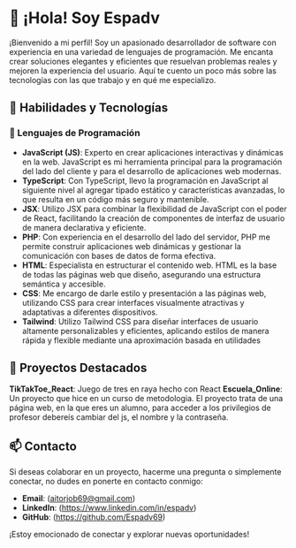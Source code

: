 
# 👋 ¡Hola! Soy Espadv

¡Bienvenido a mi perfil! Soy un apasionado desarrollador de software con experiencia en una variedad de lenguajes de programación. Me encanta crear soluciones elegantes y eficientes que resuelvan problemas reales y mejoren la experiencia del usuario. Aquí te cuento un poco más sobre las tecnologías con las que trabajo y en qué me especializo.

## 🚀 Habilidades y Tecnologías

### 🌟 Lenguajes de Programación

- **JavaScript (JS)**: Experto en crear aplicaciones interactivas y dinámicas en la web. JavaScript es mi herramienta principal para la programación del lado del cliente y para el desarrollo de aplicaciones web modernas.
- **TypeScript**: Con TypeScript, llevo la programación en JavaScript al siguiente nivel al agregar tipado estático y características avanzadas, lo que resulta en un código más seguro y mantenible.
- **JSX**: Utilizo JSX para combinar la flexibilidad de JavaScript con el poder de React, facilitando la creación de componentes de interfaz de usuario de manera declarativa y eficiente.
- **PHP**: Con experiencia en el desarrollo del lado del servidor, PHP me permite construir aplicaciones web dinámicas y gestionar la comunicación con bases de datos de forma efectiva.
- **HTML**: Especialista en estructurar el contenido web. HTML es la base de todas las páginas web que diseño, asegurando una estructura semántica y accesible.
- **CSS**: Me encargo de darle estilo y presentación a las páginas web, utilizando CSS para crear interfaces visualmente atractivas y adaptativas a diferentes dispositivos.
- **Tailwind**: Utilizo Tailwind CSS para diseñar interfaces de usuario altamente personalizables y eficientes, aplicando estilos de manera rápida y flexible mediante una aproximación basada en utilidades

## 🌟 Proyectos Destacados

**TikTakToe_React**: Juego de tres en raya hecho con React
**Escuela_Online**: Un proyecto que hice en un curso de metodologia. El proyecto trata de una página web, en la que eres un alumno, para acceder a los privilegios de profesor debereís cambiar del js, el nombre y la contraseña.

## 📫 Contacto

Si deseas colaborar en un proyecto, hacerme una pregunta o simplemente conectar, no dudes en ponerte en contacto conmigo:

- **Email**: (aitorjob69@gmail.com)
- **LinkedIn**: (https://www.linkedin.com/in/espadv)
- **GitHub**: (https://github.com/Espadv69)

¡Estoy emocionado de conectar y explorar nuevas oportunidades!
